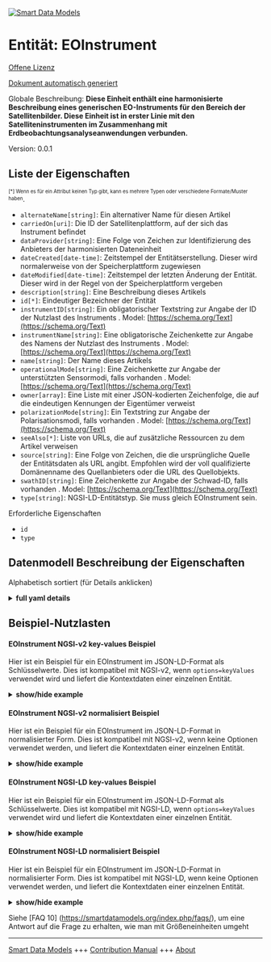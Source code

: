 <!-- 10-Header -->    
[![Smart Data Models](https://smartdatamodels.org/wp-content/uploads/2022/01/SmartDataModels_logo.png "Logo")](https://smartdatamodels.org)    
Entität: EOInstrument    
=====================<!-- /10-Header -->    
<!-- 15-License -->    
[Offene Lizenz](https://github.com/smart-data-models//dataModel.SatelliteImagery/blob/master/EOInstrument/LICENSE.md)    
[Dokument automatisch generiert](https://docs.google.com/presentation/d/e/2PACX-1vTs-Ng5dIAwkg91oTTUdt8ua7woBXhPnwavZ0FxgR8BsAI_Ek3C5q97Nd94HS8KhP-r_quD4H0fgyt3/pub?start=false&loop=false&delayms=3000#slide=id.gb715ace035_0_60)    
<!-- /15-License -->    
<!-- 20-Description -->    
Globale Beschreibung: **Diese Einheit enthält eine harmonisierte Beschreibung eines generischen EO-Instruments für den Bereich der Satellitenbilder. Diese Einheit ist in erster Linie mit den Satelliteninstrumenten im Zusammenhang mit Erdbeobachtungsanalyseanwendungen verbunden.**    
Version: 0.0.1    
<!-- /20-Description -->    
<!-- 30-PropertiesList -->    
## Liste der Eigenschaften    
<sup><sub>[*] Wenn es für ein Attribut keinen Typ gibt, kann es mehrere Typen oder verschiedene Formate/Muster haben</sub></sup>.    
- `alternateName[string]`: Ein alternativer Name für diesen Artikel  - `carriedOn[uri]`: Die ID der Satellitenplattform, auf der sich das Instrument befindet  - `dataProvider[string]`: Eine Folge von Zeichen zur Identifizierung des Anbieters der harmonisierten Dateneinheit  - `dateCreated[date-time]`: Zeitstempel der Entitätserstellung. Dieser wird normalerweise von der Speicherplattform zugewiesen  - `dateModified[date-time]`: Zeitstempel der letzten Änderung der Entität. Dieser wird in der Regel von der Speicherplattform vergeben  - `description[string]`: Eine Beschreibung dieses Artikels  - `id[*]`: Eindeutiger Bezeichner der Entität  - `instrumentID[string]`: Ein obligatorischer Textstring zur Angabe der ID der Nutzlast des Instruments  . Model: [https://schema.org/Text](https://schema.org/Text)- `instrumentName[string]`: Eine obligatorische Zeichenkette zur Angabe des Namens der Nutzlast des Instruments  . Model: [https://schema.org/Text](https://schema.org/Text)- `name[string]`: Der Name dieses Artikels  - `operationalMode[string]`: Eine Zeichenkette zur Angabe der unterstützten Sensormodi, falls vorhanden  . Model: [https://schema.org/Text](https://schema.org/Text)- `owner[array]`: Eine Liste mit einer JSON-kodierten Zeichenfolge, die auf die eindeutigen Kennungen der Eigentümer verweist  - `polarizationMode[string]`: Ein Textstring zur Angabe der Polarisationsmodi, falls vorhanden  . Model: [https://schema.org/Text](https://schema.org/Text)- `seeAlso[*]`: Liste von URLs, die auf zusätzliche Ressourcen zu dem Artikel verweisen  - `source[string]`: Eine Folge von Zeichen, die die ursprüngliche Quelle der Entitätsdaten als URL angibt. Empfohlen wird der voll qualifizierte Domänenname des Quellanbieters oder die URL des Quellobjekts.  - `swathID[string]`: Eine Zeichenkette zur Angabe der Schwad-ID, falls vorhanden  . Model: [https://schema.org/Text](https://schema.org/Text)- `type[string]`: NGSI-LD-Entitätstyp. Sie muss gleich EOInstrument sein.  <!-- /30-PropertiesList -->    
<!-- 35-RequiredProperties -->    
Erforderliche Eigenschaften    
- `id`  - `type`  <!-- /35-RequiredProperties -->    
<!-- 40-RequiredProperties -->    
<!-- /40-RequiredProperties -->    
<!-- 50-DataModelHeader -->    
## Datenmodell Beschreibung der Eigenschaften    
Alphabetisch sortiert (für Details anklicken)    
<!-- /50-DataModelHeader -->    
<!-- 60-ModelYaml -->    
<details><summary><strong>full yaml details</strong></summary>      
```yaml    
EOInstrument:      
  description: This entity contains a harmonised description of a generic EOInstrument made for the Satellite Imagerry domain. This entity is primarily associated with the satellite instruments related to Earth Observation Analysis applications.      
  properties:      
    alternateName:      
      description: An alternative name for this item      
      type: string      
      x-ngsi:      
        type: Property      
    carriedOn:      
      description: The ID of the satellite platform that the instrument is carried on      
      format: uri      
      type: string      
      x-ngsi:      
        type: Relationship      
    dataProvider:      
      description: A sequence of characters identifying the provider of the harmonised data entity      
      type: string      
      x-ngsi:      
        type: Property      
    dateCreated:      
      description: Entity creation timestamp. This will usually be allocated by the storage platform      
      format: date-time      
      type: string      
      x-ngsi:      
        type: Property      
    dateModified:      
      description: Timestamp of the last modification of the entity. This will usually be allocated by the storage platform      
      format: date-time      
      type: string      
      x-ngsi:      
        type: Property      
    description:      
      description: A description of this item      
      type: string      
      x-ngsi:      
        type: Property      
    id:      
      anyOf:      
        - description: Identifier format of any NGSI entity      
          maxLength: 256      
          minLength: 1      
          pattern: ^[\w\-\.\{\}\$\+\*\[\]`|~^@!,:\\]+$      
          type: string      
          x-ngsi:      
            type: Property      
        - description: Identifier format of any NGSI entity      
          format: uri      
          type: string      
          x-ngsi:      
            type: Property      
      description: Unique identifier of the entity      
      x-ngsi:      
        type: Property      
    instrumentID:      
      description: A mandatory text string used to declare the ID of the instrument payload      
      type: string      
      x-ngsi:      
        model: https://schema.org/Text      
        type: Property      
    instrumentName:      
      description: A mandatory text string used to declare the name of the instrument payload      
      type: string      
      x-ngsi:      
        model: https://schema.org/Text      
        type: Property      
    name:      
      description: The name of this item      
      type: string      
      x-ngsi:      
        type: Property      
    operationalMode:      
      description: A text string used to declare the supported sensor modes if available      
      type: string      
      x-ngsi:      
        model: https://schema.org/Text      
        type: Property      
    owner:      
      description: A List containing a JSON encoded sequence of characters referencing the unique Ids of the owner(s)      
      items:      
        anyOf:      
          - description: Identifier format of any NGSI entity      
            maxLength: 256      
            minLength: 1      
            pattern: ^[\w\-\.\{\}\$\+\*\[\]`|~^@!,:\\]+$      
            type: string      
            x-ngsi:      
              type: Property      
          - description: Identifier format of any NGSI entity      
            format: uri      
            type: string      
            x-ngsi:      
              type: Property      
        description: Unique identifier of the entity      
        x-ngsi:      
          type: Property      
      type: array      
      x-ngsi:      
        type: Property      
    polarizationMode:      
      description: A text string used to declare the polarization modes if available      
      type: string      
      x-ngsi:      
        model: https://schema.org/Text      
        type: Property      
    seeAlso:      
      description: list of uri pointing to additional resources about the item      
      oneOf:      
        - items:      
            format: uri      
            type: string      
          minItems: 1      
          type: array      
        - format: uri      
          type: string      
      x-ngsi:      
        type: Property      
    source:      
      description: 'A sequence of characters giving the original source of the entity data as a URL. Recommended to be the fully qualified domain name of the source provider, or the URL to the source object'      
      type: string      
      x-ngsi:      
        type: Property      
    swathID:      
      description: A text string used to declare the swath ID if available      
      type: string      
      x-ngsi:      
        model: https://schema.org/Text      
        type: Property      
    type:      
      description: NGSI-LD Entity Type. It must be equal to EOInstrument      
      enum:      
        - EOInstrument      
      type: string      
      x-ngsi:      
        type: Property      
  required:      
    - id      
    - type      
  type: object      
  x-derived-from: ""      
  x-disclaimer: 'Redistribution and use in source and binary forms, with or without modification, are permitted  provided that the license conditions are met. Copyleft (c) 2022 Contributors to Smart Data Models Program'      
  x-license-url: https://github.com/smart-data-models/dataModel.SatelliteImagery/blob/master/EOInstrument/LICENSE.md      
  x-model-schema: https://raw.githubusercontent.com/smart-data-models/dataModel.SatelliteImagery/master/EOInstrument/schema.json      
  x-model-tags: ""      
  x-version: 0.0.1      
```    
</details>      
<!-- /60-ModelYaml -->    
<!-- 70-MiddleNotes -->    
<!-- /70-MiddleNotes -->    
<!-- 80-Examples -->    
## Beispiel-Nutzlasten    
#### EOInstrument NGSI-v2 key-values Beispiel    
Hier ist ein Beispiel für ein EOInstrument im JSON-LD-Format als Schlüsselwerte. Dies ist kompatibel mit NGSI-v2, wenn `options=keyValues` verwendet wird und liefert die Kontextdaten einer einzelnen Entität.    
<details><summary><strong>show/hide example</strong></summary>      
```json  
{  
  "id": "urn:ngsi-ld:EOInstrument:154",  
  "type": "EOInstrument",  
  "instrumentID": "OLCI",  
  "instrumentName": "Ocean Land Colour Instrument",  
  "operationalMode": "INS-NOBS",  
  "polarizationMode": "HH+HV",  
  "swathID": "S1",  
  "carriedOn": "urn:ngsi-ld:EOSatellitePlatform:154"  
}  
```  
</details>    
#### EOInstrument NGSI-v2 normalisiert Beispiel    
Hier ist ein Beispiel für ein EOInstrument im JSON-LD-Format in normalisierter Form. Dies ist kompatibel mit NGSI-v2, wenn keine Optionen verwendet werden, und liefert die Kontextdaten einer einzelnen Entität.    
<details><summary><strong>show/hide example</strong></summary>      
```json  
{  
  "id": "urn:ngsi-ld:EOInstrument:154",  
  "type": "EOInstrument",  
  "createdAt": {  
    "type": "DateTime",  
    "value": "2020-03-13T15:42:00Z"  
  },  
  "modifiedAt": {  
    "type": "DateTime",  
    "value": "2020-03-13T15:45:00Z"  
  },  
  "carriedOn": {  
    "type": "Text",  
    "value": "urn:ngsi-ld:EOSatellitePlatform:154"  
  },  
  "instrumentID": {  
    "type": "Text",  
    "value": "MSI"  
  },  
  "instrumentName": {  
    "type": "Text",  
    "value": "Multi-Spectral Instrument"  
  },  
  "swathID": {  
    "type": "Text",  
    "value": "S2"  
  }  
}  
```  
</details>    
#### EOInstrument NGSI-LD key-values Beispiel    
Hier ist ein Beispiel für ein EOInstrument im JSON-LD-Format als Schlüsselwerte. Dies ist kompatibel mit NGSI-LD, wenn `options=keyValues` verwendet wird und liefert die Kontextdaten einer einzelnen Entität.    
<details><summary><strong>show/hide example</strong></summary>      
```json  
{  
  "id": "urn:ngsi-ld:EOInstrument:154",  
  "type": "EOInstrument",  
  "carriedOn": "urn:ngsi-ld:EOSatellitePlatform:154",  
  "instrumentID": "MSI",  
  "instrumentName": "Multi-Spectral Instrument",  
  "swathID": "S2",  
  "@context": [  
    "https://raw.githubusercontent.com/smart-data-models/dataModel.SatelliteImagery/master/context.jsonld"  
  ]  
}  
```  
</details>    
#### EOInstrument NGSI-LD normalisiert Beispiel    
Hier ist ein Beispiel für ein EOInstrument im JSON-LD-Format in normalisierter Form. Dies ist kompatibel mit NGSI-LD, wenn keine Optionen verwendet werden, und liefert die Kontextdaten einer einzelnen Entität.    
<details><summary><strong>show/hide example</strong></summary>      
```json  
{  
    "id": "urn:ngsi-ld:EOInstrument:154",  
    "type": "EOInstrument",  
    "carriedOn": {  
        "type": "Relationship",  
        "object": "urn:ngsi-ld:EOSatellitePlatform:154"  
    },  
    "createdAt": "2020-03-13T15:42:00Z",  
    "instrumentID": {  
        "type": "Property",  
        "value": "SAR-C"  
    },  
    "instrumentName": {  
        "type": "Property",  
        "value": "Synthetic Aperture Radar (C-band)"  
    },  
    "modifiedAt": "2020-03-13T15:45:00Z",  
    "operationalMode": {  
        "type": "Property",  
        "value": "IW"  
    },  
    "polarizaionMode": {  
        "type": "Property",  
        "value": "VV + VH"  
    },  
    "swathID": {  
        "type": "Property",  
        "value": "S1"  
    },  
    "@context": [  
        "https://raw.githubusercontent.com/smart-data-models/dataModel.SatelliteImagery/master/context.jsonld"  
    ]  
}  
```  
</details><!-- /80-Examples -->    
<!-- 90-FooterNotes -->    
<!-- /90-FooterNotes -->    
<!-- 95-Units -->    
Siehe [FAQ 10] (https://smartdatamodels.org/index.php/faqs/), um eine Antwort auf die Frage zu erhalten, wie man mit Größeneinheiten umgeht    
<!-- /95-Units -->    
<!-- 97-LastFooter -->    
---    
[Smart Data Models](https://smartdatamodels.org) +++ [Contribution Manual](https://bit.ly/contribution_manual) +++ [About](https://bit.ly/Introduction_SDM)<!-- /97-LastFooter -->    
